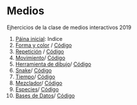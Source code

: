 # Medios
Ejhercicios de la clase de medios interactivos
2019
1. [Páina inicial](https://atmendoza.github.io/Meiosinteractivos/): Indice 
2. [Forma y color](https://atmendoza.github.io/Medios/02/) / [Código](https://github.com/atmendoza/Medios/tree/master/02/sketch.js) 
3. [Repetición](https://atmendoza.github.io/Medios/01/) / [Código](https://github.com/atmendoza/Medios/blob/master/01/sketch.js) 
4. [Movimiento](https://atmendoza.github.io/Medios/03/)/ [Código](https://github.com/atmendoza/Medios/blob/master/03/sketch.js) 
5. [Herramienta de dibujo](https://atmendoza.github.io/Medios/04/)/ [Código](https://github.com/atmendoza/Medios/blob/master/04/sketch.js)
6. [Snake](https://atmendoza.github.io/Medios/05/)/ [Código](https://github.com/atmendoza/Medios/blob/master/05/sketch.js)
7. [Tiempo](https://atmendoza.github.io/Medios/06/)/ [Código](https://github.com/atmendoza/Medios/blob/master/06/sketch.js)
8. [Mezclador](https://atmendoza.github.io/Medios/07/)/ [Código](https://github.com/atmendoza/Medios/blob/master/0/sketch.js)
9. [Especies](https://atmendoza.github.io/Medios/08/)/ [Código](https://github.com/atmendoza/Medios/blob/master/0/sketch.js)
10. [Bases de Datos](https://atmendoza.github.io/Medios/09/)/ [Código](https://github.com/atmendoza/Medios/blob/master/09/sketch.js)

